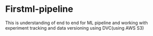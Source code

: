 # Firstml-pipeline
This is understanding of end to end for ML pipeline and working with experiment tracking and data versioning using DVC(using AWS S3)
